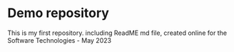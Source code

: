 # Demo repository

This is my first repository. including ReadME md file, created online for the Software Technologies - May 2023 
